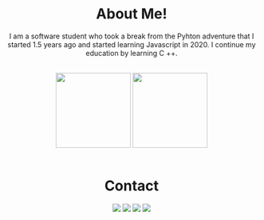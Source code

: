 <div align="center">
  <h1>About Me!</h1>
  <p> I am a software student who took a break from the Pyhton adventure that I started 1.5 years ago and started learning Javascript in 2020. I continue my education by learning C ++.</p>
  <br>
  <img src="https://github-readme-stats.vercel.app/api?username=fiobrum&show_icons=true&theme=midnight-purple&hide_border=true" width="%100" height="150px">
    <img src="https://github-readme-stats.vercel.app/api/top-langs/?username=fiobrum&show_icons=true&theme=midnight-purple&hide_border=true" width="%100" height="150px">
  <br><br>
  <h1>Contact</h1>
  <a href="https://discord.com/users/749173333790031894" target="_blank"><img src="https://shields.io/badge/Ryuk-111111.svg?&style=for-the-badge&logo=discord"></a>
  <a href="https://github.com/BurakBugraAkar" target="_blank"><img src="https://shields.io/badge/Ryuk-111111.svg?&style=for-the-badge&logo=github"></a>
  <a href="https://www.npmjs.com/~burakbugraakar" target="_blank"><img src="https://shields.io/badge/Ryuk-111111.svg?&style=for-the-badge&logo=npm"></a>
  <a href="https://discord.gg/E5nw9CRdH6" target="_blank"><img src="https://shields.io/badge/My Discord Server-111111.svg?&style=for-the-badge"></a>
</div>
